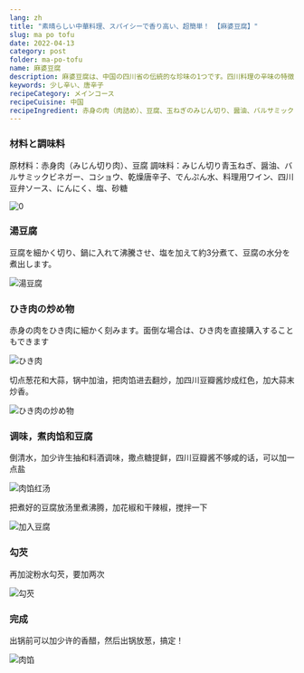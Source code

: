 ```yaml
---
lang: zh
title: "素晴らしい中華料理、スパイシーで香り高い、超簡単！ 【麻婆豆腐】"
slug: ma po tofu
date: 2022-04-13
category: post
folder: ma-po-tofu
name: 麻婆豆腐
description: 麻婆豆腐は、中国の四川省の伝統的な珍味の1つです。四川料理の辛味の特徴を存分に発揮します。
keywords: 少し辛い、唐辛子
recipeCategory: メインコース
recipeCuisine: 中国
recipeIngredient: 赤身の肉（肉詰め）、豆腐、玉ねぎのみじん切り、醤油、バルサミックビネガー、唐辛子、乾燥唐辛子、でんぷん水、料理用ワイン、味噌、にんにく、塩、砂糖
---
```


<!-- start slipsum code -->
### 材料と調味料

原材料：赤身肉（みじん切り肉）、豆腐
調味料：みじん切り青玉ねぎ、醤油、バルサミックビネガー、コショウ、乾燥唐辛子、でんぷん水、料理用ワイン、四川豆弁ソース、にんにく、塩、砂糖

![0](/img/post/ma-po-tofu/0.jpeg)

### 湯豆腐

豆腐を細かく切り、鍋に入れて沸騰させ、塩を加えて約3分煮て、豆腐の水分を煮出します。

![湯豆腐](/img/post/ma-po-tofu/1.png)

### ひき肉の炒め物

赤身の肉をひき肉に細かく刻みます。面倒な場合は、ひき肉を直接購入することもできます

![ひき肉](/img/post/ma-po-tofu/2.png)

切点葱花和大蒜，锅中加油，把肉馅进去翻炒，加四川豆瓣酱炒成红色，加大蒜末炒香。

![ひき肉の炒め物](/img/post/ma-po-tofu/3.png)

### 调味，煮肉馅和豆腐

倒清水，加少许生抽和料酒调味，撒点糖提鲜，四川豆瓣酱不够咸的话，可以加一点盐

![肉馅红汤](/img/post/ma-po-tofu/4.png)

把煮好的豆腐放汤里煮沸腾，加花椒和干辣椒，搅拌一下

![加入豆腐](/img/post/ma-po-tofu/5.png)

### 勾芡
再加淀粉水勾芡，要加两次

![勾芡](/img/post/ma-po-tofu/6.png)

### 完成
出锅前可以加少许的香醋，然后出锅放葱，搞定！

![肉馅](/img/post/ma-po-tofu/done.png)

